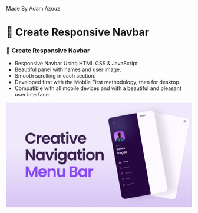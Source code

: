 Made By Adam Azouz
# 📱 Create Responsive Navbar 
### 📱 Create Responsive Navbar 

- Responsive Navbar Using HTML CSS & JavaScript
- Beautiful panel with names and user image.
- Smooth scrolling in each section.
- Developed first with the Mobile First methodology, then for desktop.
- Compatible with all mobile devices and with a beautiful and pleasant user interface.


![preview img](/preview.png)
